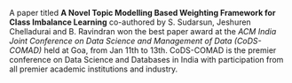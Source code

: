A paper titled **A Novel Topic Modelling Based Weighting Framework for Class Imbalance Learning** co-authored by S. Sudarsun, Jeshuren Chelladurai and B. Ravindran won the best paper award at the _ACM India Joint Conference on Data Science and Management of Data (CoDS-COMAD)_ held at Goa, from Jan 11th to 13th. CoDS-COMAD is the premier conference on Data Science and Databases in India with participation from all premier academic institutions and industry. 
